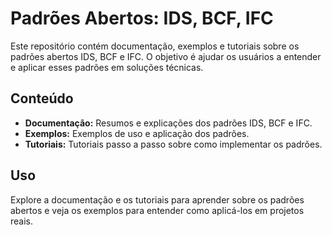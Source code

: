 # Padrões Abertos: IDS, BCF, IFC

Este repositório contém documentação, exemplos e tutoriais sobre os padrões abertos IDS, BCF e IFC. O objetivo é ajudar os usuários a entender e aplicar esses padrões em soluções técnicas.

## Conteúdo
- **Documentação:** Resumos e explicações dos padrões IDS, BCF e IFC.
- **Exemplos:** Exemplos de uso e aplicação dos padrões.
- **Tutoriais:** Tutoriais passo a passo sobre como implementar os padrões.

## Uso
Explore a documentação e os tutoriais para aprender sobre os padrões abertos e veja os exemplos para entender como aplicá-los em projetos reais.
